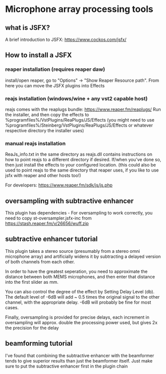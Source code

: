 # Microphone array processing tools

## what is JSFX?

A brief introduction to JSFX: https://www.cockos.com/jsfx/

## How to install a JSFX 

### reaper installation (requires reaper daw)
install/open reaper, go to "Options" -> "Show Reaper Resource path". From here you can move the JSFX plugins into Effects

### reajs installation (windows/wine + any vst2 capable host)
reajs comes with the reaplugs bundle: https://www.reaper.fm/reaplugs/
Run the installer, and then copy the effects to %programfiles%/VstPlugins/ReaPlugs/JS/Effects
(you might need to use %programfiles%/Steinberg/VstPlugins/ReaPlugs/JS/Effects or whatever respective directory the installer uses)

### manual reajs installation
ReaJs_info.txt in the same directory as reajs.dll contains instructions on how to point reajs to a different directory if desired.
If/when you've done so, then just install the effects to your configured location. (this could also be used to point reajs to the same directory that reaper uses, if you like to use jsfx with reaper and other hosts too!)

For developers: https://www.reaper.fm/sdk/js/js.php

## oversampling with subtractive enhancer
This plugin has dependencies - For oversampling to work correctly, you need to copy st-oversampler.jsfx-inc from https://stash.reaper.fm/v/26656/wuff.zip

## subtractive enhancer tutorial
This plugin takes a stereo source (presumably from a stereo omni microphone array) and artificially widens it by subtracting a delayed version of both channels from each other.

In order to have the greatest seperation, you need to approximate the distance between both MEMS microphones, and then enter that distance into the first slider as mm.

You can also control the degree of the effect by Setting Delay Level (db). The default level of -6dB will add ~ 0.5 times the original signal to the other channel, with the appropriate delay. -6dB will probably be fine for most cases.

Finally, oversampling is provided for precise delays, each increment in oversampling will approx. double the processing power used, but gives 2x the precision for the delay

## beamforming tutorial
I've found that combining the subtractive enhancer with the beamformer tends to give superior results than just the beamformer itself. Just make sure to put the subtractive enhancer first in the plugin chain